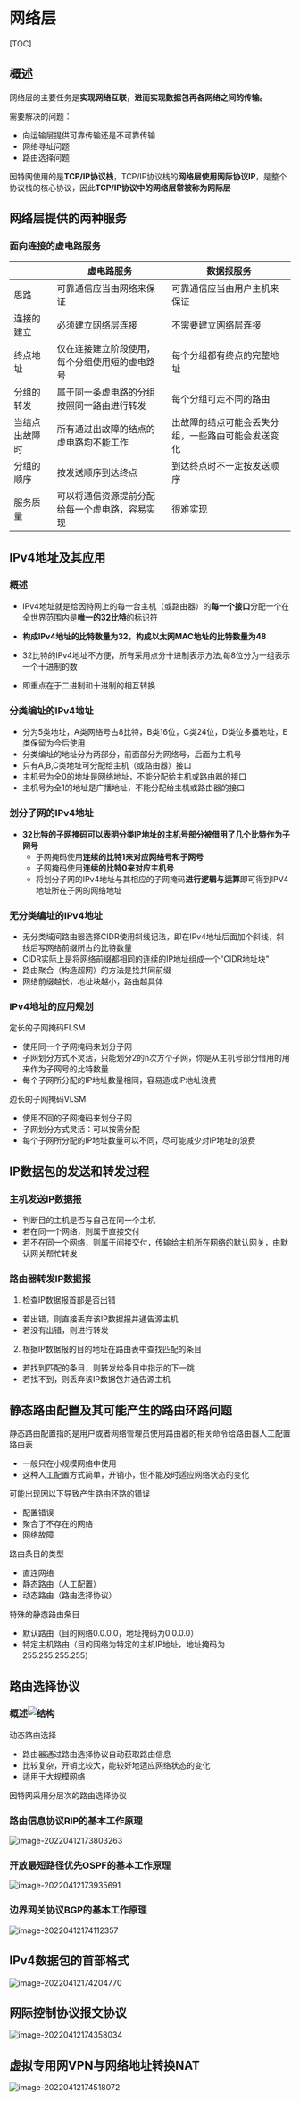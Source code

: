 # 网络层

[TOC]

## 概述

网络层的主要任务是**实现网络互联，进而实现数据包再各网络之间的传输。**

需要解决的问题：

- 向运输层提供可靠传输还是不可靠传输
- 网络寻址问题
- 路由选择问题

因特网使用的是**TCP/IP协议栈**，TCP/IP协议栈的**网络层使用网际协议IP**，是整个协议栈的核心协议，因此**TCP/IP协议中的网络层常被称为网际层**

## 网络层提供的两种服务

### 面向连接的虚电路服务

|                | 虚电路服务                                     | 数据报服务                                         |
| -------------- | ---------------------------------------------- | -------------------------------------------------- |
| 思路           | 可靠通信应当由网络来保证                       | 可靠通信应当由用户主机来保证                       |
| 连接的建立     | 必须建立网络层连接                             | 不需要建立网络层连接                               |
| 终点地址       | 仅在连接建立阶段使用，每个分组使用短的虚电路号 | 每个分组都有终点的完整地址                         |
| 分组的转发     | 属于同一条虚电路的分组按照同一路由进行转发     | 每个分组可走不同的路由                             |
| 当结点出故障时 | 所有通过出故障的结点的虚电路均不能工作         | 出故障的结点可能会丢失分组，一些路由可能会发送变化 |
| 分组的顺序     | 按发送顺序到达终点                             | 到达终点时不一定按发送顺序                         |
| 服务质量       | 可以将通信资源提前分配给每一个虚电路，容易实现 | 很难实现                                           |

## IPv4地址及其应用

### 概述

- IPv4地址就是给因特网上的每一台主机（或路由器）的**每一个接口**分配一个在全世界范围内是**唯一的32比特**的标识符

- **构成IPv4地址的比特数量为32，构成以太网MAC地址的比特数量为48**
- 32比特的IPv4地址不方便，所有采用点分十进制表示方法,每8位分为一组表示一个十进制的数
- 即重点在于二进制和十进制的相互转换

### 分类编址的IPv4地址

- 分为5类地址，A类网络号占8比特，B类16位，C类24位，D类位多播地址，E类保留为今后使用
- 分类编址的地址分为两部分，前面部分为网络号，后面为主机号
- 只有A,B,C类地址可分配给主机（或路由器）接口
- 主机号为全0的地址是网络地址，不能分配给主机或路由器的接口
- 主机号为全1的地址是广播地址，不能分配给主机或路由器的接口

### 划分子网的IPv4地址

- **32比特的子网掩码可以表明分类IP地址的主机号部分被借用了几个比特作为子网号**
  - 子网掩码使用**连续的比特1来对应网络号和子网号**
  - 子网掩码使用**连续的比特0来对应主机号**
  - 将划分子网的IPv4地址与其相应的子网掩码**进行逻辑与运算**即可得到IPV4地址所在子网的网络地址

### 无分类编址的IPv4地址

- 无分类域间路由器选择CIDR使用斜线记法，即在IPv4地址后面加个斜线，斜线后写网络前缀所占的比特数量
- CIDR实际上是将网络前缀都相同的连续的IP地址组成一个"CIDR地址块"
- 路由聚合（构造超网）的方法是找共同前缀
- 网络前缀越长，地址块越小，路由越具体

### IPv4地址的应用规划

定长的子网掩码FLSM

- 使用同一个子网掩码来划分子网
- 子网划分方式不灵活，只能划分2的n次方个子网，你是从主机号部分借用的用来作为子网号的比特数量
- 每个子网所分配的IP地址数量相同，容易造成IP地址浪费

边长的子网掩码VLSM

- 使用不同的子网掩码来划分子网
- 子网划分方式灵活：可以按需分配
- 每个子网所分配的IP地址数量可以不同，尽可能减少对IP地址的浪费

## IP数据包的发送和转发过程

### 主机发送IP数据报

- 判断目的主机是否与自己在同一个主机
- 若在同一个网络，则属于直接交付
- 若不在同一个网络，则属于间接交付，传输给主机所在网络的默认网关，由默认网关帮忙转发

### 路由器转发IP数据报

1. 检查IP数据报首部是否出错

- 若出错，则直接丢弃该IP数据报并通告源主机
- 若没有出错，则进行转发

2. 根据IP数据报的目的地址在路由表中查找匹配的条目

- 若找到匹配的条目，则转发给条目中指示的下一跳
- 若找不到，则丢弃该IP数据包并通告源主机

## 静态路由配置及其可能产生的路由环路问题

静态路由配置指的是用户或者网络管理员使用路由器的相关命令给路由器人工配置路由表

- 一般只在小规模网络中使用
- 这种人工配置方式简单，开销小，但不能及时适应网络状态的变化

可能出现因以下导致产生路由环路的错误

- 配置错误
- 聚合了不存在的网络
- 网络故障

路由条目的类型

- 直连网络
- 静态路由（人工配置）
- 动态路由（路由选择协议）

特殊的静态路由条目

- 默认路由（目的网络0.0.0.0，地址掩码为0.0.0.0）
- 特定主机路由（目的网络为特定的主机IP地址，地址掩码为255.255.255.255）

##  路由选择协议

### 概述![结构](C:\Users\yuxia\Desktop\路由选择协议.png)

动态路由选择

- 路由器通过路由选择协议自动获取路由信息
- 比较复杂，开销比较大，能较好地适应网络状态的变化
- 适用于大规模网络

因特网采用分层次的路由选择协议

### 路由信息协议RIP的基本工作原理

![image-20220412173803263](https://s2.loli.net/2022/05/11/3tlHyuscQSvB2Zp.png)

### 开放最短路径优先OSPF的基本工作原理

![image-20220412173935691](https://s2.loli.net/2022/05/11/uGbIov54jRi91Zg.png)

### 边界网关协议BGP的基本工作原理

![image-20220412174112357](https://s2.loli.net/2022/05/11/LO31JZMHYhK6BD4.png)

## IPv4数据包的首部格式

![image-20220412174204770](https://s2.loli.net/2022/05/11/XdCNhwriMHEAvZJ.png)

## 网际控制协议报文协议

![image-20220412174358034](https://s2.loli.net/2022/05/11/pykW9tcT5REX718.png)

## 虚拟专用网VPN与网络地址转换NAT

![image-20220412174518072](https://s2.loli.net/2022/05/11/uChBNWT1fPDnj3a.png)
